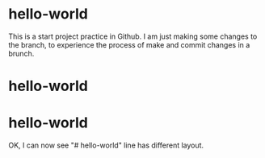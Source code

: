 # hello-world
This is a start project practice in Github.
I am just making some changes to the branch, to experience the process of make and commit changes in a brunch.
# hello-world
# hello-world
OK, I can now see "# hello-world" line has different layout.
